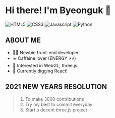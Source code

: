 # Hi there! I'm Byeonguk 👋

![HTML5](https://img.shields.io/badge/HTML5-E34F26?style=for-the-badge&logo=html5&logoColor=white)
![CSS3](https://img.shields.io/badge/CSS3-1572B6?style=for-the-badge&logo=css3&logoColor=white)
![Javascript](https://img.shields.io/badge/JavaScript-F7DF1E?style=for-the-badge&logo=javascript&logoColor=black)
![Python](https://img.shields.io/badge/Python-14354C?style=for-the-badge&logo=python&logoColor=white)
<!-- ![SASS](https://img.shields.io/badge/SASS-CC6699?style=for-the-badge&logo=sass&logoColor=white) -->
<!-- ![Typescript](https://img.shields.io/badge/TypeScript-3178C6?style=for-the-badge&logo=typescript&logoColor=white) -->
<!-- ![React](https://img.shields.io/badge/React-61DAFB?style=for-the-badge&logo=react&logoColor=black) -->
<!-- ![Firebase](https://img.shields.io/badge/Firebase-FFCA28?style=for-the-badge&logo=firebase&logoColor=black) -->

## ABOUT ME
* 👨‍💻 Newbie front-end developer
* ☕️ Caffeine lover (ENERGY ⚡️⚡️)
* 🚀 Interested in WebGL, three.js
* 🌱 Currently digging React!

## 2021 NEW YEARS RESOLUTION
> 1. To make 3000 contributions
> 2. Try my best to commit everyday
> 3. Start a decent three.js project
